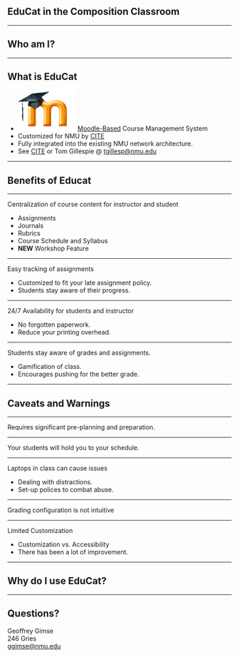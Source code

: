 ## EduCat in the Composition Classroom ##



----

## Who am I?

----

## What is EduCat

- ![Moodle](img/moodle.gif) [Moodle-Based](http://www.moodle.org) Course Management System 
- Customized for NMU by [CITE](http://idt.nmu.edu)
- Fully integrated into the existing NMU network architecture. 
- See [CITE](http://idt.nmu.edu) or Tom Gillespie @ <tgillesp@nmu.edu>

----

## Benefits of Educat 

---

Centralization of course content for instructor and student

* Assignments
* Journals
* Rubrics
* Course Schedule and Syllabus
* **NEW** Workshop Feature

---
 
Easy tracking of assignments

* Customized to fit your late assignment policy.
* Students stay aware of their progress.

---

24/7 Availability for students and instructor

* No forgotten paperwork.
* Reduce your printing overhead.

---

Students stay aware of grades and assignments.

* Gamification of class.
* Encourages pushing for the better grade.

----

## Caveats and Warnings

---

Requires significant pre-planning and preparation.

---

Your students will hold you to your schedule.

---

Laptops in class can cause issues

* Dealing with distractions.
* Set-up polices to combat abuse.

---

Grading configuration is not intuitive

---

Limited Customization

* Customization vs. Accessibility
* There has been a lot of improvement.

----

## Why do I use EduCat?

----

## Questions?

Geoffrey Gimse  
246 Gries  
<ggimse@nmu.edu>
